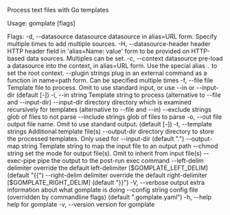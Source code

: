 Process text files with Go templates

Usage:
gomplate [flags]

Flags:
-d, --datasource datasource datasource in alias=URL form. Specify multiple times to add multiple sources.
-H, --datasource-header header HTTP header field in 'alias=Name: value' form to be provided on HTTP-based data sources. Multiples can be set.
-c, --context datasource pre-load a datasource into the context, in alias=URL form. Use the special alias `.` to set the root context.
--plugin strings plug in an external command as a function in name=path form. Can be specified multiple times
-f, --file file Template file to process. Omit to use standard input, or use --in or --input-dir (default [-])
-i, --in string Template string to process (alternative to --file and --input-dir)
--input-dir directory directory which is examined recursively for templates (alternative to --file and --in)
--exclude strings glob of files to not parse
--include strings glob of files to parse
-o, --out file output file name. Omit to use standard output. (default [-])
-t, --template strings Additional template file(s)
--output-dir directory directory to store the processed templates. Only used for --input-dir (default ".")
--output-map string Template string to map the input file to an output path
--chmod string set the mode for output file(s). Omit to inherit from input file(s)
--exec-pipe pipe the output to the post-run exec command
--left-delim delimiter override the default left-delimiter [$GOMPLATE_LEFT_DELIM] (default "{{")
      --right-delim delimiter      override the default right-delimiter [$GOMPLATE_RIGHT_DELIM] (default "}}")
-V, --verbose output extra information about what gomplate is doing
--config string config file (overridden by commandline flags) (default ".gomplate.yaml")
-h, --help help for gomplate
-v, --version version for gomplate
